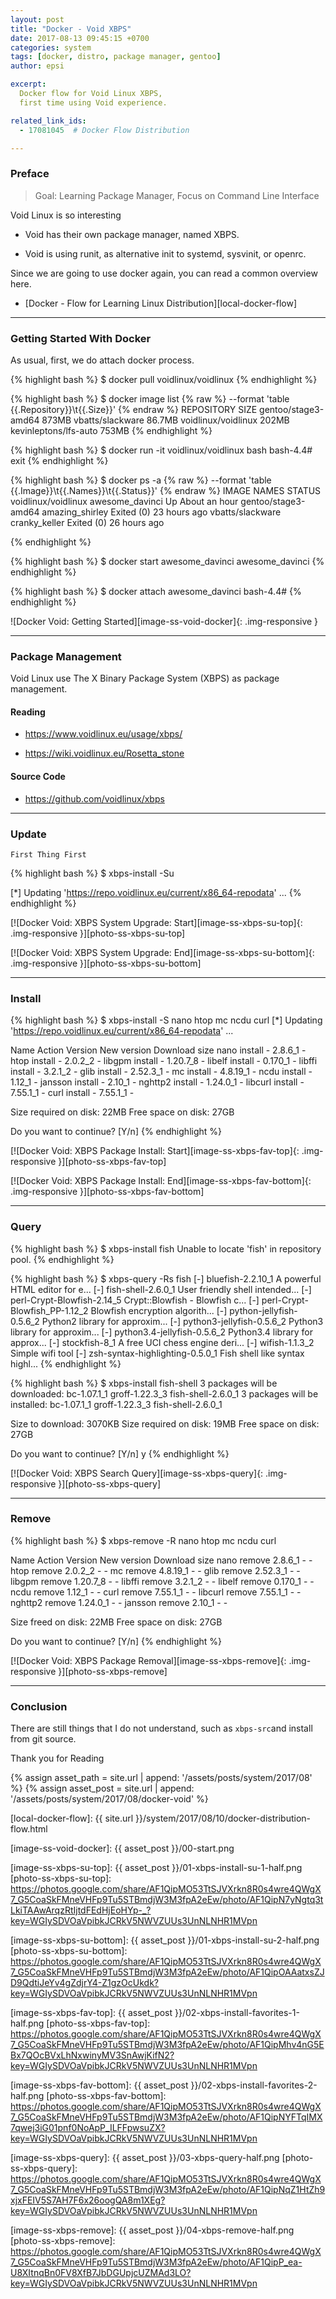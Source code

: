 ```yaml
---
layout: post
title: "Docker - Void XBPS"
date: 2017-08-13 09:45:15 +0700
categories: system
tags: [docker, distro, package manager, gentoo]
author: epsi

excerpt:
  Docker flow for Void Linux XBPS,
  first time using Void experience.

related_link_ids: 
  - 17081045  # Docker Flow Distribution

---
```


### Preface

> Goal: Learning Package Manager, Focus on Command Line Interface

Void Linux is so interesting

*	Void has their own package manager, named XBPS.

*	Void is using runit, as alternative init to systemd, sysvinit, or openrc.

Since we are going to use docker again,
you can read a common overview here.

*	[Docker - Flow for Learning Linux Distribution][local-docker-flow]

-- -- --

### Getting Started With Docker

As usual, first, we do attach docker process.

{% highlight bash %}
$ docker pull voidlinux/voidlinux
{% endhighlight %}

{% highlight bash %}
$ docker image list 
{% raw %}
  --format 'table {{.Repository}}\t{{.Size}}'
{% endraw %}
REPOSITORY              SIZE
gentoo/stage3-amd64     873MB
vbatts/slackware        86.7MB
voidlinux/voidlinux     202MB
kevinleptons/lfs-auto   753MB
{% endhighlight %}

{% highlight bash %}
$ docker run -it voidlinux/voidlinux bash
bash-4.4# exit
{% endhighlight %}

{% highlight bash %}
$ docker ps -a 
{% raw %}
  --format 'table {{.Image}}\t{{.Names}}\t{{.Status}}'
{% endraw %}
IMAGE                 NAMES               STATUS
voidlinux/voidlinux   awesome_davinci     Up About an hour
gentoo/stage3-amd64   amazing_shirley     Exited (0) 23 hours ago
vbatts/slackware      cranky_keller       Exited (0) 26 hours ago

{% endhighlight %}

{% highlight bash %}
$ docker start awesome_davinci
awesome_davinci
{% endhighlight %}

{% highlight bash %}
$ docker attach awesome_davinci
bash-4.4#
{% endhighlight %}

![Docker Void: Getting Started][image-ss-void-docker]{: .img-responsive }

-- -- --

### Package Management

Void Linux use The X Binary Package System (XBPS) as package management.

#### Reading

*	<https://www.voidlinux.eu/usage/xbps/>

*	<https://wiki.voidlinux.eu/Rosetta_stone>

#### Source Code

*	<https://github.com/voidlinux/xbps>

-- -- --

### Update

	First Thing First

{% highlight bash %}
$ xbps-install -Su

[*] Updating 'https://repo.voidlinux.eu/current/x86_64-repodata' ...
{% endhighlight %}

[![Docker Void: XBPS System Upgrade: Start][image-ss-xbps-su-top]{: .img-responsive }][photo-ss-xbps-su-top]

[![Docker Void: XBPS System Upgrade: End][image-ss-xbps-su-bottom]{: .img-responsive }][photo-ss-xbps-su-bottom]

-- -- --

### Install

{% highlight bash %}
$ xbps-install -S nano htop mc ncdu curl
[*] Updating 'https://repo.voidlinux.eu/current/x86_64-repodata' ...

Name    Action    Version           New version            Download size
nano    install   -                 2.8.6_1                - 
htop    install   -                 2.0.2_2                - 
libgpm  install   -                 1.20.7_8               - 
libelf  install   -                 0.170_1                - 
libffi  install   -                 3.2.1_2                - 
glib    install   -                 2.52.3_1               - 
mc      install   -                 4.8.19_1               - 
ncdu    install   -                 1.12_1                 - 
jansson install   -                 2.10_1                 - 
nghttp2 install   -                 1.24.0_1               - 
libcurl install   -                 7.55.1_1               - 
curl    install   -                 7.55.1_1               - 

Size required on disk:          22MB
Free space on disk:             27GB

Do you want to continue? [Y/n] 
{% endhighlight %}

[![Docker Void:  XBPS Package Install: Start][image-ss-xbps-fav-top]{: .img-responsive }][photo-ss-xbps-fav-top]

[![Docker Void: XBPS Package Install: End][image-ss-xbps-fav-bottom]{: .img-responsive }][photo-ss-xbps-fav-bottom]

-- -- --

### Query

{% highlight bash %}
$ xbps-install fish
Unable to locate 'fish' in repository pool.
{% endhighlight %}

{% highlight bash %}
$ xbps-query -Rs fish
[-] bluefish-2.2.10_1               A powerful HTML editor for e...
[-] fish-shell-2.6.0_1              User friendly shell intended...
[-] perl-Crypt-Blowfish-2.14_5      Crypt::Blowfish - Blowfish c...
[-] perl-Crypt-Blowfish_PP-1.12_2   Blowfish encryption algorith...
[-] python-jellyfish-0.5.6_2        Python2 library for approxim...
[-] python3-jellyfish-0.5.6_2       Python3 library for approxim...
[-] python3.4-jellyfish-0.5.6_2     Python3.4 library for approx...
[-] stockfish-8_1                   A free UCI chess engine deri...
[-] wifish-1.1.3_2                  Simple wifi tool
[-] zsh-syntax-highlighting-0.5.0_1 Fish shell like syntax highl...
{% endhighlight %}

{% highlight bash %}
$ xbps-install fish-shell
3 packages will be downloaded:
  bc-1.07.1_1 groff-1.22.3_3 fish-shell-2.6.0_1 
3 packages will be installed:
  bc-1.07.1_1 groff-1.22.3_3 fish-shell-2.6.0_1 

Size to download:             3070KB
Size required on disk:          19MB
Free space on disk:             27GB

Do you want to continue? [Y/n] y
{% endhighlight %}

[![Docker Void: XBPS Search Query][image-ss-xbps-query]{: .img-responsive }][photo-ss-xbps-query]

-- -- --

### Remove

{% highlight bash %}
$ xbps-remove -R nano htop mc ncdu curl

Name    Action    Version           New version            Download size
nano    remove    2.8.6_1           -                      - 
htop    remove    2.0.2_2           -                      - 
mc      remove    4.8.19_1          -                      - 
glib    remove    2.52.3_1          -                      - 
libgpm  remove    1.20.7_8          -                      - 
libffi  remove    3.2.1_2           -                      - 
libelf  remove    0.170_1           -                      - 
ncdu    remove    1.12_1            -                      - 
curl    remove    7.55.1_1          -                      - 
libcurl remove    7.55.1_1          -                      - 
nghttp2 remove    1.24.0_1          -                      - 
jansson remove    2.10_1            -                      - 

Size freed on disk:             22MB
Free space on disk:             27GB

Do you want to continue? [Y/n]
{% endhighlight %}

[![Docker Void: XBPS Package Removal][image-ss-xbps-remove]{: .img-responsive }][photo-ss-xbps-remove]

-- -- --

### Conclusion

There are still things that I do not understand,
such as <code>xbps-src</code>and
install from git source.

Thank you for Reading

[//]: <> ( -- -- -- links below -- -- -- )

{% assign asset_path = site.url | append: '/assets/posts/system/2017/08' %}
{% assign asset_post = site.url | append: '/assets/posts/system/2017/08/docker-void' %}

[local-docker-flow]: {{ site.url }}/system/2017/08/10/docker-distribution-flow.html

[image-ss-void-docker]:     {{ asset_post }}/00-start.png

[image-ss-xbps-su-top]:     {{ asset_post }}/01-xbps-install-su-1-half.png
[photo-ss-xbps-su-top]:     https://photos.google.com/share/AF1QipMO53TtSJVXrkn8R0s4wre4QWgX7_G5CoaSkFMneVHFp9Tu5STBmdjW3M3fpA2eEw/photo/AF1QipN7yNgtq3tLkiTAAwArqzRtIjtdFEdHjEoHYp-_?key=WGIySDVOaVpibkJCRkV5NWVZUUs3UnNLNHR1MVpn

[image-ss-xbps-su-bottom]:  {{ asset_post }}/01-xbps-install-su-2-half.png
[photo-ss-xbps-su-bottom]:  https://photos.google.com/share/AF1QipMO53TtSJVXrkn8R0s4wre4QWgX7_G5CoaSkFMneVHFp9Tu5STBmdjW3M3fpA2eEw/photo/AF1QipOAAatxsZJD9QdtiJeYv4gZdjrY4-Z1gzOcUkdk?key=WGIySDVOaVpibkJCRkV5NWVZUUs3UnNLNHR1MVpn

[image-ss-xbps-fav-top]:    {{ asset_post }}/02-xbps-install-favorites-1-half.png
[photo-ss-xbps-fav-top]:    https://photos.google.com/share/AF1QipMO53TtSJVXrkn8R0s4wre4QWgX7_G5CoaSkFMneVHFp9Tu5STBmdjW3M3fpA2eEw/photo/AF1QipMhv4nG5EBx7QOcBVxLhNxwinyMV3SnAwjKifN2?key=WGIySDVOaVpibkJCRkV5NWVZUUs3UnNLNHR1MVpn

[image-ss-xbps-fav-bottom]: {{ asset_post }}/02-xbps-install-favorites-2-half.png
[photo-ss-xbps-fav-bottom]: https://photos.google.com/share/AF1QipMO53TtSJVXrkn8R0s4wre4QWgX7_G5CoaSkFMneVHFp9Tu5STBmdjW3M3fpA2eEw/photo/AF1QipNYFTqIMX7qwej3iG01pnf0NoApP_ILFFpwsuZX?key=WGIySDVOaVpibkJCRkV5NWVZUUs3UnNLNHR1MVpn

[image-ss-xbps-query]:      {{ asset_post }}/03-xbps-query-half.png
[photo-ss-xbps-query]:      https://photos.google.com/share/AF1QipMO53TtSJVXrkn8R0s4wre4QWgX7_G5CoaSkFMneVHFp9Tu5STBmdjW3M3fpA2eEw/photo/AF1QipNqZ1HtZh9xjxFEIV5S7AH7F6x26oogQA8m1XEg?key=WGIySDVOaVpibkJCRkV5NWVZUUs3UnNLNHR1MVpn

[image-ss-xbps-remove]:     {{ asset_post }}/04-xbps-remove-half.png
[photo-ss-xbps-remove]:     https://photos.google.com/share/AF1QipMO53TtSJVXrkn8R0s4wre4QWgX7_G5CoaSkFMneVHFp9Tu5STBmdjW3M3fpA2eEw/photo/AF1QipP_ea-U8XItnqBn0FV8XfB7JbDGUpjcUZMAd3LO?key=WGIySDVOaVpibkJCRkV5NWVZUUs3UnNLNHR1MVpn

